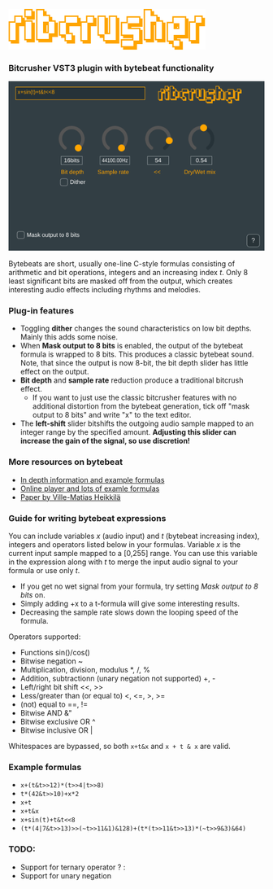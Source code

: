 ![Logo](/Source/logo.png)
### Bitcrusher VST3 plugin with bytebeat functionality

![Screenshot](/Screenshots/screenshot.png)

Bytebeats are short, usually one-line C-style formulas consisting of arithmetic and bit operations, integers and an increasing index *t*. Only 8 least significant bits are masked off from the output, which creates interesting audio effects including rhythms and melodies.

### Plug-in features
- Toggling **dither** changes the sound characteristics on low bit depths. Mainly this adds some noise.
- When **Mask output to 8 bits** is enabled, the output of the bytebeat formula is wrapped to 8 bits. This produces a classic bytebeat sound. Note, that since the output is now 8-bit, the bit depth slider has little effect on the output.
- **Bit depth** and **sample rate** reduction produce a traditional bitcrush effect. 
    - If you want to just use the classic bitcrusher features with no additional distortion from the bytebeat generation, tick off "mask output to 8 bits" and write "x" to the text editor.
- The **left-shift** slider bitshifts the outgoing audio sample mapped to an integer range by the specified amount. **Adjusting this slider can increase the gain of the signal, so use discretion!** 

### More resources on bytebeat
- [In depth information and example formulas](https://countercomplex.blogspot.com/2011/10/some-deep-analysis-of-one-line-music.html)
- [Online player and lots of examle formulas](https://dollchan.net/bytebeat/#4AAAA+kUzNNDSKLGzM68pqQFSZpraJkC+GpBpaAwRAAA)
- [Paper by Ville-Matias Heikkilä](https://arxiv.org/abs/1112.1368)

### Guide for writing bytebeat expressions
You can include variables *x* (audio input) and *t* (bytebeat increasing index), integers and operators listed below in your formulas. 
Variable *x* is the current input sample mapped to a [0,255] range. You can use this variable in the expression along with *t* to merge the input audio signal to your formula or use only *t*.
- If you get no wet signal from your formula, try setting *Mask output to 8 bits* on. 
- Simply adding +x to a t-formula will give some interesting results.
- Decreasing the sample rate slows down the looping speed of the formula.

Operators supported:
- Functions sin()/cos()
- Bitwise negation ~
- Multiplication, division, modulus *, /, %
- Addition, subtractionn (unary negation not supported) +, -
- Left/right bit shift <<, >>
- Less/greater than (or equal to) <, <=, >, >=
- (not) equal to ==, !=
- Bitwise AND &"
- Bitwise exclusive OR ^
- Bitwise inclusive OR |

Whitespaces are bypassed, so both `x+t&x` and `x + t & x` are valid.

### Example formulas

- `x+(t&t>>12)*(t>>4|t>>8)`
- `t*(42&t>>10)+x*2`
- `x+t`
- `x+t&x`
- `x+sin(t)+t&t<<8`
- `(t*(4|7&t>>13)>>(~t>>11&1)&128)+(t*(t>>11&t>>13)*(~t>>9&3)&64)`

### TODO:

- Support for ternary operator ? :
- Support for unary negation